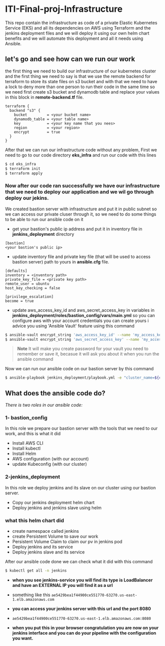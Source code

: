 # ITI-Final-proj-Infrastructure

This repo contain the infrastructure as code of a private Elastic Kubernetes Service (EKS) and all its dependencies on AWS using Terraform and the jenkins deployment files and we will deploy it using our own helm chart benefits and we will automate this deployment and all it needs using Ansible.

## let's go and see how can we run our work 
the first thing we need to build our infrastructure of our kubernetes cluster and the first thing we need to say is that we use the remote backend for terraform to store its state files on s3 bucket and with that we need to have a lock to deny more than one person to run their code in the same time so we need first create s3 bucket and dynamodb table and replace your values in this block in **remote-backend.tf** file.
```
terraform {
  backend "s3" {
    bucket         = <your bucket name>
    dynamodb_table = <your table name>
    key            = <your key name that you nees>
    region         = <your region>
    encrypt        = true
  }
}
```

After that we can run our infrastructure code without any problem, First we need to go to our code directory **eks_infra** and run our code with this lines

``` sh
$ cd eks_infra
$ terraform init
$ terraform apply
```

### Now after our code ran successfully we have our infrastructure that we need to deploy our application and we wil go through deploy our jekins.
We created bastion server with infrastructure and put it in public subnet so we can access our private cluser through it, so we need to do some things to be able to run our ansible code on it

* get your bastion's public ip address and put it in inventory file in **jenkins_deployment** directory
```
[bastion]
<your bastion's public ip>
```
* update inventory file and private key file (that will be used to access bastion server) path to yours in **ansible.cfg** file.
```
[defaults]
inventory = <inventory path>
private_key_file = <private key path>
remote_user = ubuntu
host_key_checking = false

[privilege_escalation]
become = true
```
* update aws_access_key_id and aws_secret_access_key in variables in **jenkins_deployment/roles/bastion_config/vars/main.yml** so you can configure aws with your account credentials
you can create yours i advice you using 'Ansible Vault' feature using this command

``` sh
$ ansible-vault encrypt_string 'aws_access_key_id' --name 'my_access_key'
$ ansible-vault encrypt_string 'aws_secret_access_key' --name 'my_access_key'
```
> **Note**
> It will make you create password for your vault you need to remember or save it, becasue it will ask you about it when you run the ansible command 

Now we can run our ansible code on our bastion server by this command

``` sh
$ ansible-playbook jenkins_deployment/playbook.yml -e "cluster_name=${cluster_name}" --ask-vault-pass
```
## What does the ansible code do?
*There is two roles in our ansible code:*
### 1- bastion_config
In this role we prepare our bastion server with the tools that we need to our work, and this is what it did
* Install AWS CLI
* Install kubectl
* Install Helm 
* AWS configuration (with our account)
* update Kubeconfig (with our cluster)

### 2-jenkins_deployment
In this role we deploy jenkins and its slave on our cluster using our bastion server.
* Copy our jenkins deployment helm chart
* Deploy jenkins and jenkins slave using helm
### what this helm chart did
* create namespace called jenkins
* create Persistent Volume to save our work
* Persistent Volume Claim to claim our pv in jenkins pod
* Deploy jenkins and its service
* Deploy jenkins slave and its service

After our ansible code done we can check what it did with this command
``` sh
$ kubectl get all -n jenkins
```

* **when you see jenkins-service you will find its type is LoadBalancer and have an EXTERNAL IP you will find it as a url**
- something like this ```ae5429bea1f44900ce551770-63270.us-east-1.elb.amazonaws.com```
* **you can access your jenkins server with this url and the port 8080**
- ```ae5429bea1f44900ce551770-63270.us-east-1.elb.amazonaws.com:8080```

* **when you put this in your browser congratulation you are now on your jenkins interface and you can do your pipeline with the configuration you want.**

